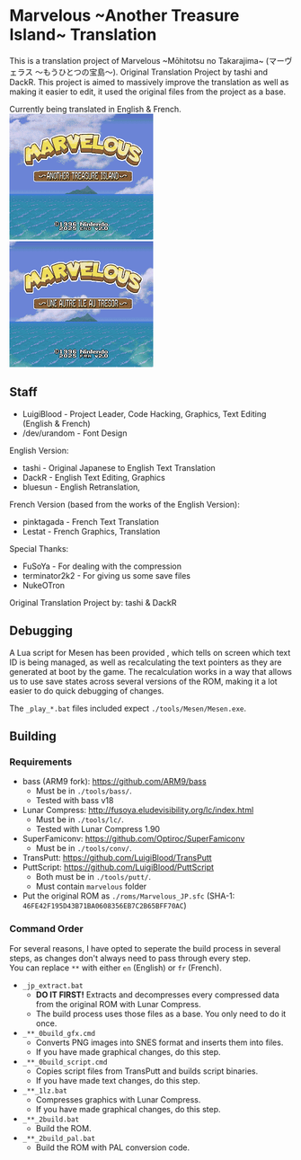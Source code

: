 # Marvelous \~Another Treasure Island\~ Translation

This is a translation project of Marvelous \~Mōhitotsu no Takarajima\~ (マーヴェラス ～もうひとつの宝島～).
Original Translation Project by tashi and DackR. This project is aimed to massively improve the translation as well as making it easier to edit, it used the original files from the project as a base.

Currently being translated in English & French.  
![English v2.0 Title Screen](./doc/eng_title.png)
![French v2.0 Title Screen](./doc/fra_title.png)

## Staff
- LuigiBlood - Project Leader, Code Hacking, Graphics, Text Editing (English & French)
- /dev/urandom - Font Design

English Version:
- tashi - Original Japanese to English Text Translation
- DackR - English Text Editing, Graphics
- bluesun - English Retranslation, 

French Version (based from the works of the English Version):
- pinktagada - French Text Translation
- Lestat - French Graphics, Translation

Special Thanks:
- FuSoYa - For dealing with the compression
- terminator2k2 - For giving us some save files
- NukeOTron

Original Translation Project by: tashi & DackR

## Debugging
A Lua script for Mesen has been provided , which tells on screen which text ID is being managed, as well as recalculating the text pointers as they are generated at boot by the game. The recalculation works in a way that allows us to use save states across several versions of the ROM, making it a lot easier to do quick debugging of changes.

The `_play_*.bat` files included expect `./tools/Mesen/Mesen.exe`.

## Building
### Requirements
- bass (ARM9 fork): https://github.com/ARM9/bass
  - Must be in `./tools/bass/`.
  - Tested with bass v18
- Lunar Compress: http://fusoya.eludevisibility.org/lc/index.html
  - Must be in `./tools/lc/`.
  - Tested with Lunar Compress 1.90
- SuperFamiconv: https://github.com/Optiroc/SuperFamiconv
  - Must be in `./tools/conv/`.
- TransPutt: https://github.com/LuigiBlood/TransPutt
- PuttScript: https://github.com/LuigiBlood/PuttScript
  - Both must be in `./tools/putt/`.
  - Must contain `marvelous` folder
- Put the original ROM as `./roms/Marvelous_JP.sfc` (SHA-1: `46FE42F195D43B71BA0608356EB7C2B65BFF70AC`)

### Command Order
For several reasons, I have opted to seperate the build process in several steps, as changes don't always need to pass through every step.  
You can replace `**` with either `en` (English) or `fr` (French).

- `_jp_extract.bat` 
  - **DO IT FIRST!** Extracts and decompresses every compressed data from the original ROM with Lunar Compress.
  - The build process uses those files as a base. You only need to do it once.
- `_**_0build_gfx.cmd` 
  - Converts PNG images into SNES format and inserts them into files.
  - If you have made graphical changes, do this step.
- `_**_0build_script.cmd` 
  - Copies script files from TransPutt and builds script binaries.
  - If you have made text changes, do this step.
- `_**_1lz.bat`
  - Compresses graphics with Lunar Compress.
  - If you have made graphical changes, do this step.
- `_**_2build.bat`
  - Build the ROM.
- `_**_2build_pal.bat`
  - Build the ROM with PAL conversion code.
